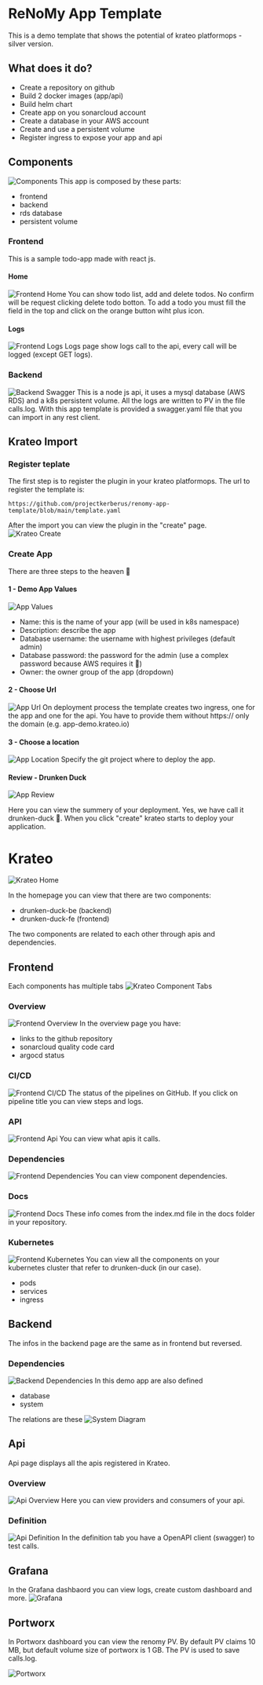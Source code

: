 # ReNoMy App Template

This is a demo template that shows the potential of krateo platformops - silver version.

## What does it do?

- Create a repository on github
- Build 2 docker images (app/api)
- Build helm chart
- Create app on you sonarcloud account
- Create a database in your AWS account
- Create and use a persistent volume
- Register ingress to expose your app and api

## Components

![Components](./docs/infrastructure.png 'Components')
This app is composed by these parts:

- frontend
- backend
- rds database
- persistent volume

### Frontend

This is a sample todo-app made with react js.

#### Home

![Frontend Home](./docs/fe_home.png 'Frontend Home')
You can show todo list, add and delete todos.
No confirm will be request clicking delete todo botton.
To add a todo you must fill the field in the top and click on the orange button wiht plus icon.

#### Logs

![Frontend Logs](./docs/fe_logs.png 'Frontend Logs')
Logs page show logs call to the api, every call will be logged (except GET logs).

### Backend

![Backend Swagger](./docs/swagger.png 'Backend Swagger')
This is a node js api, it uses a mysql database (AWS RDS) and a k8s persistent volume.
All the logs are written to PV in the file calls.log.
With this app template is provided a swagger.yaml file that you can import in any rest client.

## Krateo Import

### Register teplate

The first step is to register the plugin in your krateo platformops.
The url to register the template is:

```
https://github.com/projectkerberus/renomy-app-template/blob/main/template.yaml
```

After the import you can view the plugin in the "create" page.
![Krateo Create](./docs/krateo_create.png 'Krateo Create')

### Create App

There are three steps to the heaven 🤟

#### 1 - Demo App Values

![App Values](./docs/add_values.png 'App Values')

- Name: this is the name of your app (will be used in k8s namespace)
- Description: describe the app
- Database username: the username with highest privileges (default admin)
- Database password: the password for the admin (use a complex password because AWS requires it 🤫)
- Owner: the owner group of the app (dropdown)

#### 2 - Choose Url

![App Url](./docs/add_url.png 'App Url')
On deployment process the template creates two ingress, one for the app and one for the api.
You have to provide them without https:// only the domain (e.g. app-demo.krateo.io)

#### 3 - Choose a location

![App Location](./docs/add_location.png 'App Location')
Specify the git project where to deploy the app.

#### Review - Drunken Duck

![App Review](./docs/add_review.png 'App Review')

Here you can view the summery of your deployment.
Yes, we have call it drunken-duck 🦆.
When you click "create" krateo starts to deploy your application.

# Krateo

![Krateo Home](./docs/krateo_home.png 'Krateo Home')

In the homepage you can view that there are two components:

- drunken-duck-be (backend)
- drunken-duck-fe (frontend)

The two components are related to each other through apis and dependencies.

## Frontend

Each components has multiple tabs
![Krateo Component Tabs](./docs/krateo_component_tabs.png 'Krateo Component Tabs')

### Overview

![Frontend Overview](./docs/krateo_fe_overview.png 'Frontend Overview')
In the overview page you have:

- links to the github repository
- sonarcloud quality code card
- argocd status

### CI/CD

![Frontend CI/CD](./docs/krateo_fe_cicd.png 'Frontend CI/CD')
The status of the pipelines on GitHub.
If you click on pipeline title you can view steps and logs.

### API

![Frontend Api](./docs/krateo_fe_api.png 'Frontend Api')
You can view what apis it calls.

### Dependencies

![Frontend Dependencies](./docs/krateo_fe_depends.png 'Frontend Dependencies')
You can view component dependencies.

### Docs

![Frontend Docs](./docs/krateo_fe_docs.png 'Frontend Docs')
These info comes from the index.md file in the docs folder in your repository.

### Kubernetes

![Frontend Kubernetes](./docs/krateo_fe_kubernetes.png 'Frontend Kubernetes')
You can view all the components on your kubernetes cluster that refer to drunken-duck (in our case).

- pods
- services
- ingress

## Backend

The infos in the backend page are the same as in frontend but reversed.

### Dependencies

![Backend Dependencies](./docs/krateo_be_depends.png 'Backend Dependencies')
In this demo app are also defined

- database
- system

The relations are these
![System Diagram](./docs/krateo_diagram.png 'System Diagram')

## Api

Api page displays all the apis registered in Krateo.

### Overview

![Api Overview](./docs/krateo_api_overview.png 'Api Overview')
Here you can view providers and consumers of your api.

### Definition

![Api Definition](./docs/krateo_api_definition.png 'Api Definition')
In the definition tab you have a OpenAPI client (swagger) to test calls.

## Grafana

In the Grafana dashbaord you can view logs, create custom dashboard and more.
![Grafana](./docs/krateo_grafana.png 'Grafana')

## Portworx

In Portworx dashboard you can view the renomy PV. By default PV claims 10 MB, but default volume size of portworx is 1 GB.
The PV is used to save calls.log.

![Portworx](./docs/krateo_portworx.png 'Portworx')
